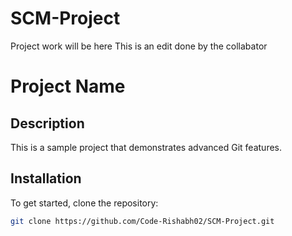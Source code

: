 # SCM-Project
Project work will be here
This is an edit done by the collabator 
# Project Name

## Description
This is a sample project that demonstrates advanced Git features.

## Installation
To get started, clone the repository:
```bash
git clone https://github.com/Code-Rishabh02/SCM-Project.git
